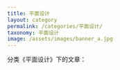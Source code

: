 ```yaml
--- 
title: 平面设计 
layout: category 
permalink: /categories/平面设计/ 
taxonomy: 平面设计 
image: /assets/images/banner_a.jpg 
--- 
```


分类《平面设计》下的文章：